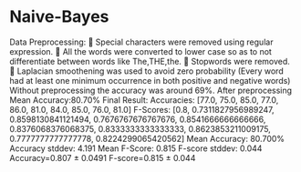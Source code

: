 # Naive-Bayes
Data Preprocessing:
 Special characters were removed using regular expression.
 All the words were converted to lower case so as to not differentiate between words like The,THE,the.
 Stopwords were removed.
 Laplacian smoothening was used to avoid zero probability (Every word had at least one minimum occurrence in both positive and negative words)
Without preprocessing the accuracy was around 69%.
After preprocessing Mean Accuracy:80.70%
Final Result: Accuracies: [77.0, 75.0, 85.0, 77.0, 86.0, 81.0, 84.0, 85.0, 76.0, 81.0]
F-Scores: [0.8, 0.7311827956989247, 0.8598130841121494, 0.7676767676767676, 0.8541666666666666, 0.8376068376068375, 0.8333333333333333, 0.8623853211009175, 0.7777777777777778, 0.8224299065420562]
Mean Accuracy: 80.700% Accuracy stddev: 4.191 Mean F-Score: 0.815 F-score stddev: 0.044
Accuracy=0.807 ± 0.0491
F-score=0.815 ± 0.044
